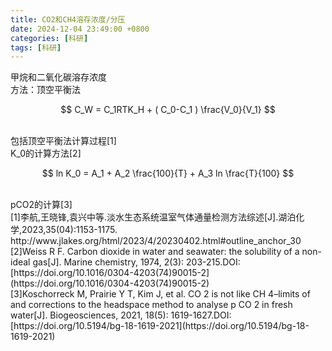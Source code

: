 ```yaml
---
title: CO2和CH4溶存浓度/分压
date: 2024-12-04 23:49:00 +0800
categories: [科研]
tags: [科研]
---
```


甲烷和二氧化碳溶存浓度<br>
方法：顶空平衡法

$$  C_W = C_1RTK_H  + ( C_0-C_1 ) \frac{V_0}{V_1}  $$

<br>
包括顶空平衡法计算过程[1]<br>
K_0的计算方法[2]<br>

$$  ln K_0 = A_1 + A_2 \frac{100}{T} + A_3 ln \frac{T}{100}  $$

<br>
pCO2的计算[3]

<br>
[1]李航,王晓锋,袁兴中等.淡水生态系统温室气体通量检测方法综述[J].湖泊化学,2023,35(04):1153-1175. http://www.jlakes.org/html/2023/4/20230402.html#outline_anchor_30<br>
[2]Weiss R F. Carbon dioxide in water and seawater: the solubility of a non-ideal gas[J]. Marine chemistry, 1974, 2(3): 203-215.DOI:[https://doi.org/10.1016/0304-4203(74)90015-2](https://doi.org/10.1016/0304-4203(74)90015-2)<br>
[3]Koschorreck M, Prairie Y T, Kim J, et al. CO 2 is not like CH 4–limits of and corrections to the headspace method to analyse p CO 2 in fresh water[J]. Biogeosciences, 2021, 18(5): 1619-1627.DOI:[https://doi.org/10.5194/bg-18-1619-2021](https://doi.org/10.5194/bg-18-1619-2021)
